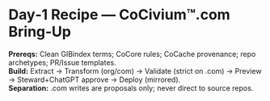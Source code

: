 # Day‑1 Recipe — CoCivium™.com Bring‑Up

**Prereqs:** Clean GIBindex terms; CoCore rules; CoCache provenance; repo archetypes; PR/Issue templates.  
**Build:** Extract → Transform (org/com) → Validate (strict on .com) → Preview → Steward+ChatGPT approve → Deploy (mirrored).  
**Separation:** .com writes are proposals only; never direct to source repos.


